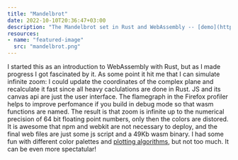 ```yaml
---
title: "Mandelbrot"
date: 2022-10-10T20:36:47+03:00
description: "The Mandelbrot set in Rust and WebAssembly -- [demo](https://dikatrio.xyz/mandelbrot) --- Oct 2022"
resources:
- name: "featured-image"
  src: "mandelbrot.png"
---
```



I started this as an introduction to WebAssembly with Rust, but as I made progress I got fascinated by it. As some point it hit me that I can simulate infinite zoom: I could update the coordinates of the complex plane and recalculate it fast since all heavy caclulations are done in Rust. JS and its canvas api are just the user interface. The flamegraph in the Firefox profiler helps to improve perfomance if you build in debug mode so that wasm functions are named. The result is that zoom is infinite up to the numerical precision of 64 bit floating point numbers, only then the colors are distored. It is awesome that npm and webkit are not necessary to deploy, and the final web files are just some js script and a 49Kb wasm binary. I had some fun with different color palettes and [plotting algorithms](https://en.wikipedia.org/wiki/Plotting_algorithms_for_the_Mandelbrot_set), but not too much. It can be even more spectatular!
